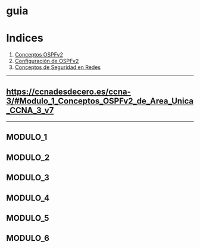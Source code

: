 # guia
# Indices

1. [Conceptos OSPFv2](#MODULO_1)
2. [Configuración de OSPFv2](#MODULO_2)
3. [Conceptos de Seguridad en Redes](#MODULO_3)

---
## https://ccnadesdecero.es/ccna-3/#Modulo_1_Conceptos_OSPFv2_de_Area_Unica_CCNA_3_v7
---

## MODULO_1

## MODULO_2

## MODULO_3

## MODULO_4

## MODULO_5

## MODULO_6
